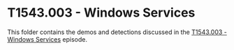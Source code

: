# T1543.003 - Windows Services

This folder contains the demos and detections discussed in the [T1543.003 - Windows Services](https://www.youtube.com/watch?v=d70FJjBAIAA) episode.